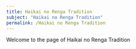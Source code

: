 ```yaml
---
title: Haikai no Renga Tradition
subject: "Haikai no Renga Tradition"
permalink: /Haikai no Renga Tradition
---
```


Welcome to the page of Haikai no Renga Tradition
